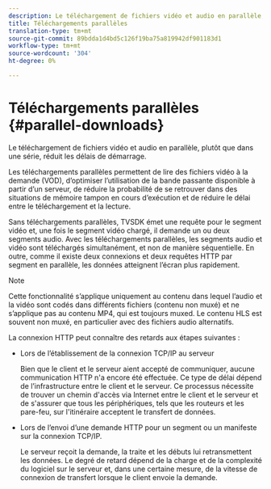 ```yaml
---
description: Le téléchargement de fichiers vidéo et audio en parallèle, plutôt que dans une série, réduit les délais de démarrage.
title: Téléchargements parallèles
translation-type: tm+mt
source-git-commit: 89bdda1d4bd5c126f19ba75a819942df901183d1
workflow-type: tm+mt
source-wordcount: '304'
ht-degree: 0%

---
```



# Téléchargements parallèles {#parallel-downloads}

Le téléchargement de fichiers vidéo et audio en parallèle, plutôt que dans une série, réduit les délais de démarrage.

Les téléchargements parallèles permettent de lire des fichiers vidéo à la demande (VOD), d’optimiser l’utilisation de la bande passante disponible à partir d’un serveur, de réduire la probabilité de se retrouver dans des situations de mémoire tampon en cours d’exécution et de réduire le délai entre le téléchargement et la lecture.

<!-- 

Removed as part of "no DASH use cases" for 2.5.1, May 31st, 2017 release.
<p>Parallel downloads allows DASH video-on-demand (VOD) files to be played, optimizes the available bandwidth usage from a server, lowers the probability of getting into buffer under-run situations, and minimizes the delay between download and playback. </p>

 -->

Sans téléchargements parallèles, TVSDK émet une requête pour le segment vidéo et, une fois le segment vidéo chargé, il demande un ou deux segments audio. Avec les téléchargements parallèles, les segments audio et vidéo sont téléchargés simultanément, et non de manière séquentielle. En outre, comme il existe deux connexions et deux requêtes HTTP par segment en parallèle, les données atteignent l’écran plus rapidement.

>[!NOTE]
>
>Cette fonctionnalité s’applique uniquement au contenu dans lequel l’audio et la vidéo sont codés dans différents fichiers (contenu non muxé) et ne s’applique pas au contenu MP4, qui est toujours muxed. Le contenu HLS est souvent non muxé, en particulier avec des fichiers audio alternatifs.

<!-- 

See comment above (DASH use case removed).

  This feature applies only to content where the audio and video are encoded into different files (unmuxed content) and does not apply to MP4 content, which is always muxed. Most DASH content is unmuxed, and HLS content is often unmuxed, especially with alternate audio. 
-->

La connexion HTTP peut connaître des retards aux étapes suivantes :

* Lors de l’établissement de la connexion TCP/IP au serveur

   Bien que le client et le serveur aient accepté de communiquer, aucune communication HTTP n&#39;a encore été effectuée. Ce type de délai dépend de l’infrastructure entre le client et le serveur. Ce processus nécessite de trouver un chemin d&#39;accès via Internet entre le client et le serveur et de s&#39;assurer que tous les périphériques, tels que les routeurs et les pare-feu, sur l&#39;itinéraire acceptent le transfert de données.
* Lors de l’envoi d’une demande HTTP pour un segment ou un manifeste sur la connexion TCP/IP.

   Le serveur reçoit la demande, la traite et les débuts lui retransmettent les données. Le degré de retard dépend de la charge et de la complexité du logiciel sur le serveur et, dans une certaine mesure, de la vitesse de connexion de transfert lorsque le client envoie la demande.